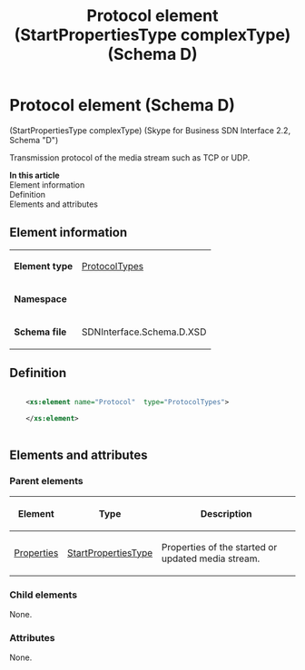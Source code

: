 ﻿---
title: Protocol element (StartPropertiesType complexType) (Schema D)
TOCTitle: Protocol element (StartPropertiesType complexType)
ms:assetid: 5331fdc8-20e7-e37d-e816-d21f881b80d2
ms:mtpsurl: https://msdn.microsoft.com/library/Mt170953(v=office.16)
ms:contentKeyID: 65855528
ms.date: 08/24/2015
mtps_version: v=office.16
dev_langs:
- xml
---

# Protocol element (Schema D)

(StartPropertiesType complexType) (Skype for Business SDN Interface 2.2, Schema "D")

Transmission protocol of the media stream such as TCP or UDP.


**In this article**  
Element information  
Definition  
Elements and attributes  

## Element information

<table>
<colgroup>
<col />
<col />
</colgroup>
<tbody>
<tr class="odd">
<td><p><strong>Element type</strong></p></td>
<td><p><a href="protocoltypes-simpletype-skype-for-business-sdn-interface-2-2-schema-d.md">ProtocolTypes</a></p></td>
</tr>
<tr class="even">
<td><p><strong>Namespace</strong></p></td>
<td><p></p></td>
</tr>
<tr class="odd">
<td><p><strong>Schema file</strong></p></td>
<td><p>SDNInterface.Schema.D.XSD</p></td>
</tr>
</tbody>
</table>


## Definition

```xml

    <xs:element name="Protocol"  type="ProtocolTypes">
    
    </xs:element>
  
```

## Elements and attributes

### Parent elements

<table>
<colgroup>
<col />
<col />
<col />
</colgroup>
<thead>
<tr class="header">
<th><p>Element</p></th>
<th><p>Type</p></th>
<th><p>Description</p></th>
</tr>
</thead>
<tbody>
<tr class="odd">
<td><p><a href="properties-element-startorupdatetype-complextype-skype-for-business-sdn-interface-2-2-schema-d.md">Properties</a></p></td>
<td><p><a href="startpropertiestype-complextype-skype-for-business-sdn-interface-2-2-schema-d.md">StartPropertiesType</a></p></td>
<td><p>Properties of the started or updated media stream.</p></td>
</tr>
</tbody>
</table>


### Child elements

None.

### Attributes

None.

